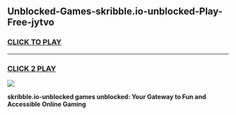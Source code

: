 
## Unblocked-Games-skribble.io-unblocked-Play-Free-jytvo
<h3>
<a href="https://premium76.site?title=skribble.io-unblocked&ref=21A">CLICK TO PLAY</a></h3>
<hr>

<h3>
<a href="https://premium76.site?title=skribble.io-unblocked&ref=21A">CLICK 2 PLAY</a>
  
</h3>

<a href="https://premium76.site?title=skribble.io-unblocked&ref=21A"><img src="https://clearcache.store/games.png"></a>


**skribble.io-unblocked games unblocked: Your Gateway to Fun and Accessible Online Gaming**
